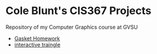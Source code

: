 # Cole Blunt's CIS367 Projects
Repository of my Computer Graphics course at GVSU
- [Gasket Homework](https://bluntcole.github.io/CIS367/libraries/gasket1-blunt.html)
- [interactive traingle](https://bluntcole.github.io/CIS367/libraries/triangle-interavtive.html)

